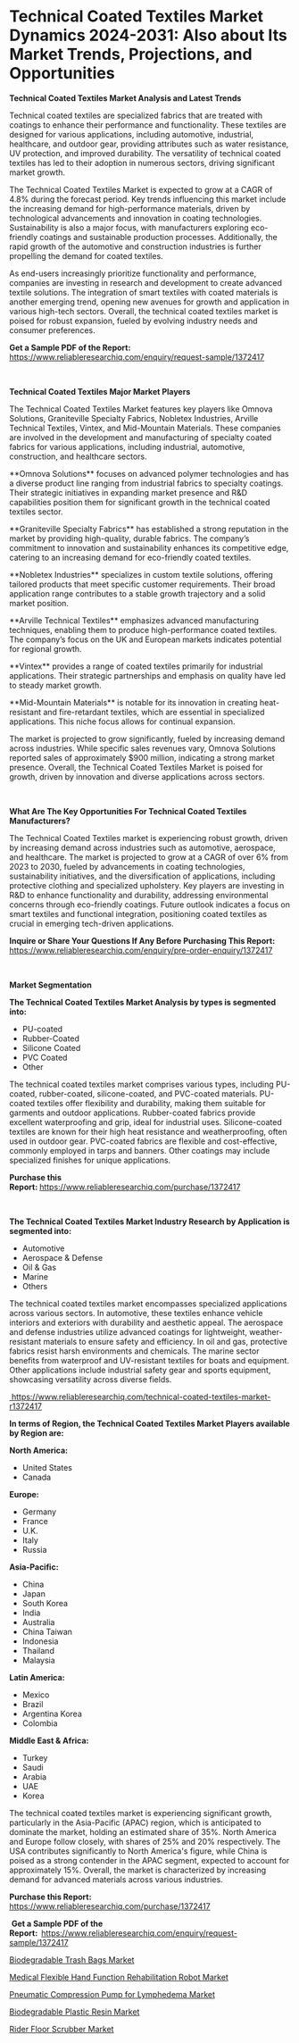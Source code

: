 <p><h1>Technical Coated Textiles Market Dynamics 2024-2031: Also about Its Market Trends, Projections, and Opportunities</h1></p><p><strong>Technical Coated Textiles Market Analysis and Latest Trends</strong></p>
<p><p>Technical coated textiles are specialized fabrics that are treated with coatings to enhance their performance and functionality. These textiles are designed for various applications, including automotive, industrial, healthcare, and outdoor gear, providing attributes such as water resistance, UV protection, and improved durability. The versatility of technical coated textiles has led to their adoption in numerous sectors, driving significant market growth.</p><p>The Technical Coated Textiles Market is expected to grow at a CAGR of 4.8% during the forecast period. Key trends influencing this market include the increasing demand for high-performance materials, driven by technological advancements and innovation in coating technologies. Sustainability is also a major focus, with manufacturers exploring eco-friendly coatings and sustainable production processes. Additionally, the rapid growth of the automotive and construction industries is further propelling the demand for coated textiles.</p><p>As end-users increasingly prioritize functionality and performance, companies are investing in research and development to create advanced textile solutions. The integration of smart textiles with coated materials is another emerging trend, opening new avenues for growth and application in various high-tech sectors. Overall, the technical coated textiles market is poised for robust expansion, fueled by evolving industry needs and consumer preferences.</p></p>
<p><strong>Get a Sample PDF of the Report:&nbsp;</strong> <a href="https://www.reliableresearchiq.com/enquiry/request-sample/1372417?utm_campaign=114&utm_medium=2&utm_source=Github&utm_content=ia&utm_term=06122024&utm_id=technical-coated-textiles">https://www.reliableresearchiq.com/enquiry/request-sample/1372417</a></p>
<p>&nbsp;</p>
<p><strong>Technical Coated Textiles Major Market Players</strong></p>
<p><p>The Technical Coated Textiles Market features key players like Omnova Solutions, Graniteville Specialty Fabrics, Nobletex Industries, Arville Technical Textiles, Vintex, and Mid-Mountain Materials. These companies are involved in the development and manufacturing of specialty coated fabrics for various applications, including industrial, automotive, construction, and healthcare sectors.</p><p>**Omnova Solutions** focuses on advanced polymer technologies and has a diverse product line ranging from industrial fabrics to specialty coatings. Their strategic initiatives in expanding market presence and R&D capabilities position them for significant growth in the technical coated textiles sector.</p><p>**Graniteville Specialty Fabrics** has established a strong reputation in the market by providing high-quality, durable fabrics. The company’s commitment to innovation and sustainability enhances its competitive edge, catering to an increasing demand for eco-friendly coated textiles.</p><p>**Nobletex Industries** specializes in custom textile solutions, offering tailored products that meet specific customer requirements. Their broad application range contributes to a stable growth trajectory and a solid market position.</p><p>**Arville Technical Textiles** emphasizes advanced manufacturing techniques, enabling them to produce high-performance coated textiles. The company’s focus on the UK and European markets indicates potential for regional growth.</p><p>**Vintex** provides a range of coated textiles primarily for industrial applications. Their strategic partnerships and emphasis on quality have led to steady market growth.</p><p>**Mid-Mountain Materials** is notable for its innovation in creating heat-resistant and fire-retardant textiles, which are essential in specialized applications. This niche focus allows for continual expansion.</p><p>The market is projected to grow significantly, fueled by increasing demand across industries. While specific sales revenues vary, Omnova Solutions reported sales of approximately $900 million, indicating a strong market presence. Overall, the Technical Coated Textiles Market is poised for growth, driven by innovation and diverse applications across sectors.</p></p>
<p>&nbsp;</p>
<p><strong>What Are The Key Opportunities For Technical Coated Textiles Manufacturers?</strong></p>
<p><p>The Technical Coated Textiles market is experiencing robust growth, driven by increasing demand across industries such as automotive, aerospace, and healthcare. The market is projected to grow at a CAGR of over 6% from 2023 to 2030, fueled by advancements in coating technologies, sustainability initiatives, and the diversification of applications, including protective clothing and specialized upholstery. Key players are investing in R&D to enhance functionality and durability, addressing environmental concerns through eco-friendly coatings. Future outlook indicates a focus on smart textiles and functional integration, positioning coated textiles as crucial in emerging tech-driven applications.</p></p>
<p><strong>Inquire or Share Your Questions If Any Before Purchasing This Report:</strong> <a href="https://www.reliableresearchiq.com/enquiry/pre-order-enquiry/1372417?utm_campaign=114&utm_medium=2&utm_source=Github&utm_content=ia&utm_term=06122024&utm_id=technical-coated-textiles">https://www.reliableresearchiq.com/enquiry/pre-order-enquiry/1372417</a></p>
<p>&nbsp;</p>
<p><strong>Market Segmentation</strong></p>
<p><strong>The Technical Coated Textiles Market Analysis by types is segmented into:</strong></p>
<p><ul><li>PU-coated</li><li>Rubber-Coated</li><li>Silicone Coated</li><li>PVC Coated</li><li>Other</li></ul></p>
<p><p>The technical coated textiles market comprises various types, including PU-coated, rubber-coated, silicone-coated, and PVC-coated materials. PU-coated textiles offer flexibility and durability, making them suitable for garments and outdoor applications. Rubber-coated fabrics provide excellent waterproofing and grip, ideal for industrial uses. Silicone-coated textiles are known for their high heat resistance and weatherproofing, often used in outdoor gear. PVC-coated fabrics are flexible and cost-effective, commonly employed in tarps and banners. Other coatings may include specialized finishes for unique applications.</p></p>
<p><strong>Purchase this Report:&nbsp;</strong><a href="https://www.reliableresearchiq.com/purchase/1372417?utm_campaign=114&utm_medium=2&utm_source=Github&utm_content=ia&utm_term=06122024&utm_id=technical-coated-textiles">https://www.reliableresearchiq.com/purchase/1372417</a></p>
<p>&nbsp;</p>
<p><strong>The Technical Coated Textiles Market Industry Research by Application is segmented into:</strong></p>
<p><ul><li>Automotive</li><li>Aerospace & Defense</li><li>Oil & Gas</li><li>Marine</li><li>Others</li></ul></p>
<p><p>The technical coated textiles market encompasses specialized applications across various sectors. In automotive, these textiles enhance vehicle interiors and exteriors with durability and aesthetic appeal. The aerospace and defense industries utilize advanced coatings for lightweight, weather-resistant materials to ensure safety and efficiency. In oil and gas, protective fabrics resist harsh environments and chemicals. The marine sector benefits from waterproof and UV-resistant textiles for boats and equipment. Other applications include industrial safety gear and sports equipment, showcasing versatility across diverse fields.</p></p>
<p><a href="https://www.reliableresearchiq.com/technical-coated-textiles-market-r1372417?utm_campaign=114&utm_medium=2&utm_source=Github&utm_content=ia&utm_term=06122024&utm_id=technical-coated-textiles">&nbsp;https://www.reliableresearchiq.com/technical-coated-textiles-market-r1372417</a></p>
<p><strong>In terms of Region, the Technical Coated Textiles Market Players available by Region are:</strong></p>
<p>
    <p> <strong> North America: </strong>
        <ul>
            <li>United States</li>
            <li>Canada</li>
        </ul>
        </p> 
    <p> <strong> Europe: </strong>
        <ul>
            <li>Germany</li>
            <li>France</li>
            <li>U.K.</li>
            <li>Italy</li>
            <li>Russia</li>
        </ul>
        </p> 
    <p> <strong> Asia-Pacific: </strong>
        <ul>
            <li>China</li>
            <li>Japan</li>
            <li>South Korea</li>
            <li>India</li>
            <li>Australia</li>
            <li>China Taiwan</li>
            <li>Indonesia</li>
            <li>Thailand</li>
            <li>Malaysia</li>
        </ul>
        </p> 
    <p> <strong> Latin America: </strong>
        <ul>
            <li>Mexico</li>
            <li>Brazil</li>
            <li>Argentina Korea</li>
            <li>Colombia</li>
        </ul>
        </p> 
    <p> <strong> Middle East & Africa: </strong>
        <ul>
            <li>Turkey</li>
            <li>Saudi</li>
            <li>Arabia</li>
            <li>UAE</li>
            <li>Korea</li>
        </ul>
    </p>
    </p>
<p><p>The technical coated textiles market is experiencing significant growth, particularly in the Asia-Pacific (APAC) region, which is anticipated to dominate the market, holding an estimated share of 35%. North America and Europe follow closely, with shares of 25% and 20% respectively. The USA contributes significantly to North America's figure, while China is poised as a strong contender in the APAC segment, expected to account for approximately 15%. Overall, the market is characterized by increasing demand for advanced materials across various industries.</p></p>
<p><strong>Purchase this Report: </strong><a href="https://www.reliableresearchiq.com/purchase/1372417?utm_campaign=114&utm_medium=2&utm_source=Github&utm_content=ia&utm_term=06122024&utm_id=technical-coated-textiles">https://www.reliableresearchiq.com/purchase/1372417</a></p>
<p>&nbsp;<strong>Get a Sample PDF of the Report:&nbsp;&nbsp;</strong><a href="https://www.reliableresearchiq.com/enquiry/request-sample/1372417?utm_campaign=114&utm_medium=2&utm_source=Github&utm_content=ia&utm_term=06122024&utm_id=technical-coated-textiles">https://www.reliableresearchiq.com/enquiry/request-sample/1372417</a></p>
<p><strong></strong></p>
<p><p><a href="https://www.linkedin.com/pulse/compreh-proposis-fbaif?utm_campaign=114&utm_medium=2&utm_source=Github&utm_content=ia&utm_term=06122024&utm_id=technical-coated-textiles">Biodegradable Trash Bags Market</a></p><p><a href="https://issuu.com/reportprime-2/docs/medical-flexible-hand-function-rehabilitation-robo?utm_campaign=114&utm_medium=2&utm_source=Github&utm_content=ia&utm_term=06122024&utm_id=technical-coated-textiles">Medical Flexible Hand Function Rehabilitation Robot Market</a></p><p><a href="https://www.linkedin.com/pulse/global-pneumatic-compression-pump-lymphedema-market-size-andtrends-sbfjf?utm_campaign=114&utm_medium=2&utm_source=Github&utm_content=ia&utm_term=06122024&utm_id=technical-coated-textiles">Pneumatic Compression Pump for Lymphedema Market</a></p><p><a href="https://issuu.com/reportprime-2/docs/biodegradable-plastic-resin-market-size-2030.pptx?utm_campaign=114&utm_medium=2&utm_source=Github&utm_content=ia&utm_term=06122024&utm_id=technical-coated-textiles">Biodegradable Plastic Resin Market</a></p><p><a href="https://www.linkedin.com/pulse/rider-floor-scrubber-industry-research-covering-multiple-fdfye?utm_campaign=114&utm_medium=2&utm_source=Github&utm_content=ia&utm_term=06122024&utm_id=technical-coated-textiles">Rider Floor Scrubber Market</a></p></p>